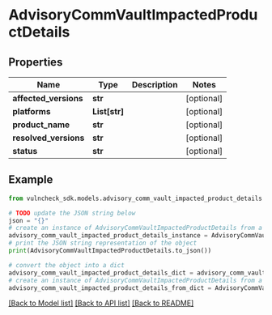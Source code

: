 # AdvisoryCommVaultImpactedProductDetails


## Properties

Name | Type | Description | Notes
------------ | ------------- | ------------- | -------------
**affected_versions** | **str** |  | [optional] 
**platforms** | **List[str]** |  | [optional] 
**product_name** | **str** |  | [optional] 
**resolved_versions** | **str** |  | [optional] 
**status** | **str** |  | [optional] 

## Example

```python
from vulncheck_sdk.models.advisory_comm_vault_impacted_product_details import AdvisoryCommVaultImpactedProductDetails

# TODO update the JSON string below
json = "{}"
# create an instance of AdvisoryCommVaultImpactedProductDetails from a JSON string
advisory_comm_vault_impacted_product_details_instance = AdvisoryCommVaultImpactedProductDetails.from_json(json)
# print the JSON string representation of the object
print(AdvisoryCommVaultImpactedProductDetails.to_json())

# convert the object into a dict
advisory_comm_vault_impacted_product_details_dict = advisory_comm_vault_impacted_product_details_instance.to_dict()
# create an instance of AdvisoryCommVaultImpactedProductDetails from a dict
advisory_comm_vault_impacted_product_details_from_dict = AdvisoryCommVaultImpactedProductDetails.from_dict(advisory_comm_vault_impacted_product_details_dict)
```
[[Back to Model list]](../README.md#documentation-for-models) [[Back to API list]](../README.md#documentation-for-api-endpoints) [[Back to README]](../README.md)


